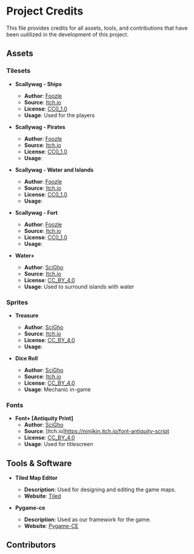 # Project Credits

This file provides credits for all assets, tools, and contributions that have been uutilized in the development of this project.

## Assets


### Tilesets

- **Scallywag - Ships**
    - **Author**: [Foozle](https://twitter.com/FoozleCC)
    - **Source**: [Itch.io](https://foozlecc.itch.io/scallywag-ships)
    - **License**: [CC0_1.0](http://creativecommons.org/publicdomain/zero/1.0/)
    - **Usage**: Used for the players

- **Scallywag - Pirates**
    - **Author**: [Foozle](https://twitter.com/FoozleCC)
    - **Source**: [Itch.io](https://foozlecc.itch.io/scallywag-pirates)
    - **License**: [CC0_1.0](http://creativecommons.org/publicdomain/zero/1.0/)
    - **Usage**: 

- **Scallywag - Water and Islands**
    - **Author**: [Foozle](https://twitter.com/FoozleCC)
    - **Source**: [Itch.io](https://foozlecc.itch.io/scallywag-water-islands)
    - **License**: [CC0_1.0](http://creativecommons.org/publicdomain/zero/1.0/)
    - **Usage**: 

- **Scallywag - Fort**
    - **Author**: [Foozle](https://twitter.com/FoozleCC)
    - **Source**: [Itch.io](https://foozlecc.itch.io/scallywag-fort)
    - **License**: [CC0_1.0](http://creativecommons.org/publicdomain/zero/1.0/)
    - **Usage**: 

- **Water+**
    - **Author**: [SciGho](https://twitter.com/CrystalScience)
    - **Source**: [Itch.io](https://ninjikin.itch.io/water)
    - **License**: [CC_BY_4.0](https://creativecommons.org/licenses/by/4.0/deed.en)
    - **Usage**: Used to surround islands with water


### Sprites

- **Treasure**
    - **Author**: [SciGho](https://twitter.com/CrystalScience)
    - **Source**: [Itch.io](https://ninjikin.itch.io/treasure)
    - **License**: [CC_BY_4.0](https://creativecommons.org/licenses/by/4.0/deed.en)
    - **Usage**: 

- **Dice Roll**
    - **Author**: [SciGho](https://twitter.com/CrystalScience)
    - **Source**: [Itch.io](https://ninjikin.itch.io/treasure)
    - **License**: [CC_BY_4.0](https://creativecommons.org/licenses/by/4.0/deed.en)
    - **Usage**: Mechanic in-game


### Fonts
- **Font+ [Antiquity Print]**
    - **Author**: [SciGho](https://twitter.com/CrystalScience)
    - **Source**: [Itch.io]https://ninjikin.itch.io/font-antiquity-script
    - **License**: [CC_BY_4.0](https://creativecommons.org/licenses/by/4.0/deed.en)
    - **Usage**: Used for titlescreen


## Tools & Software

- **Tiled Map Editor**
    - **Description**: Used for designing and editing the game maps.
    - **Website**: [Tiled](https://www.mapeditor.org/)

- **Pygame-ce**
    - **Description**: Used as our framework for the game.
    - **Website**: [Pygame-CE](https://pyga.me/docs/index.html)


## Contributors
<!-- Old manual way to add contributors to the credits.
- **Davidek523**
    - **Role**: Programmer
    - **Github**: [davidek523](https://github.com/Davidek523)

- **Danilo Saiu**
    - **Role**: Project overseer/programmer
    - **Github**: [ultimateownsz](https://www.github.com/ultimateownsz)

- **Purple Prog**
    - **Role**: Programmer
    - **Github**: [purpleprog](https://github.com/PurpleProg) -->

<!-- ALL-CONTRIBUTORS-LIST:START - Do not remove or modify this section -->
<!-- prettier-ignore-start -->
<!-- markdownlint-disable -->

<!-- markdownlint-restore -->
<!-- prettier-ignore-end -->

<!-- ALL-CONTRIBUTORS-LIST:END -->